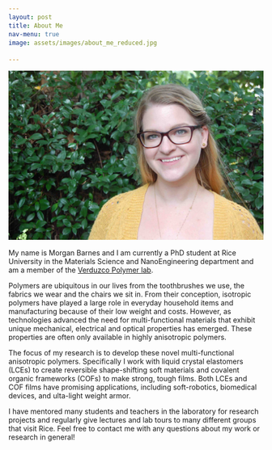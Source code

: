 ```yaml
---
layout: post
title: About Me
nav-menu: true
image: assets/images/about_me_reduced.jpg

---
```

<span class="image right"><img src="assets/images/about_me_reduced.jpg" alt="" /></span>

</nobr>My name is Morgan Barnes </nobr> and I am currently a PhD student at Rice University in the Materials Science and NanoEngineering department and am a member of the [Verduzco Polymer lab](http://verduzcolab.blogs.rice.edu/).

Polymers are ubiquitous in our lives from the toothbrushes we use, the fabrics we wear and the chairs we sit in. From their conception, isotropic polymers have played a large role in everyday household items and manufacturing because of their low weight and costs. However, as technologies advanced the need for multi-functional materials that exhibit unique mechanical, electrical and optical properties has emerged. These properties are often only available in highly anisotropic polymers. 

The focus of my research is to develop these novel multi-functional anisotropic polymers. Specifically I work with liquid crystal elastomers (LCEs) to create reversible shape-shifting soft materials and covalent organic frameworks (COFs) to make strong, tough films. Both LCEs and COF films have promising applications, including soft-robotics, biomedical devices, and ulta-light weight armor.

I have mentored many students and teachers in the laboratory for research projects and regularly give lectures and lab tours to many different groups that visit Rice. Feel free to contact me with any questions about my work or research in general!


 
